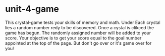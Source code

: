 # unit-4-game
This crystal-game tests your skills of memory and math. Under Each crystal lies a random number redy to be discovered. Once a cystal is clikced the game has begun. The randomly assigned number will be added to your score. Your objective is to get your score equal to the goal number appointed at the top of the page. But don't go over or it's game over for you!



